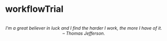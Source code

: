 # workflowTrial
<!-- QUOTE:START -->
<p align="center"><br><i>I'm a great believer in luck and I find the harder I work, the more I have of it.</i><br><i>– Thomas Jefferson.</i><br></p>
<!-- QUOTE:END -->

